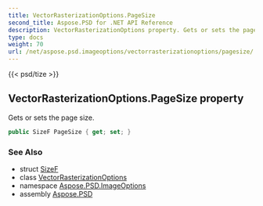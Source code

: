 ```yaml
---
title: VectorRasterizationOptions.PageSize
second_title: Aspose.PSD for .NET API Reference
description: VectorRasterizationOptions property. Gets or sets the page size
type: docs
weight: 70
url: /net/aspose.psd.imageoptions/vectorrasterizationoptions/pagesize/
---
```

{{< psd/tize >}}
## VectorRasterizationOptions.PageSize property

Gets or sets the page size.

```csharp
public SizeF PageSize { get; set; }
```

### See Also

* struct [SizeF](../../../aspose.psd/sizef/)
* class [VectorRasterizationOptions](../)
* namespace [Aspose.PSD.ImageOptions](../../../aspose.psd.imageoptions/)
* assembly [Aspose.PSD](../../../)


